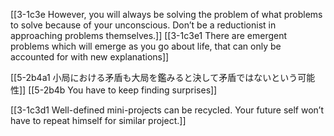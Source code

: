 [[3-1c3e However, you will always be solving the problem of what problems to solve because of your unconscious. Don’t be a reductionist in approaching problems themselves.]]
[[3-1c3e1 There are emergent problems which will emerge as you go about life, that can only be accounted for with new explanations]]

[[5-2b4a1 小局における矛盾も大局を鑑みると決して矛盾ではないという可能性]]
[[5-2b4b You have to keep finding surprises]]

[[3-1c3d1 Well-defined mini-projects can be recycled. Your future self won’t have to repeat himself for similar project.]]

